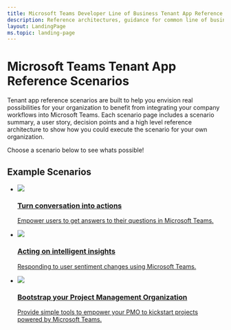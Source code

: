 ```yaml
---
title: Microsoft Teams Developer Line of Business Tenant App Reference Scenarios
description: Reference architectures, guidance for common line of business (lob) apps or Tenant apps in Microsoft Teams.
layout: LandingPage
ms.topic: landing-page
---
```


# Microsoft Teams Tenant App Reference Scenarios

Tenant app reference scenarios are built to help you envision real possibilities for your organization to benefit from integrating your company workflows into Microsoft Teams. Each scenario page includes a scenario summary, a user story, decision points and a high level reference architecture to show how you could execute the scenario for your own organization. 

Choose a scenario below to see whats possible!


## Example Scenarios

<ul  class="panelContent cardsC">
<li>
    <a href="lob-faq-scenario.md">
        <div class="cardSize">
            <div class="cardPadding">
                <div class="card">
                    <div class="cardImageOuter">
                        <div class="cardImage bgdAccent1">
                            <img src="https://docs.microsoft.com/media/illustrations/bcs-partner-advanced-management-faq-2.svg" alt=" " />
                        </div>
                    </div>
                    <div class="cardText">
                        <h3>Turn conversation into actions</h3>
                        <p>Empower users to get answers to their questions in Microsoft Teams.</p>
                    </div>
                </div>
            </div>
        </div>
    </a>
</li>
<li>
    <a href="lob-marketing-scenario.md">
        <div class="cardSize">
            <div class="cardPadding">
                <div class="card">
                    <div class="cardImageOuter">
                        <div class="cardImage bgdAccent1">
                            <img src="https://docs.microsoft.com/media/illustrations/virtualization-hperv-server-community.svg" alt=" " />
                        </div>
                    </div>
                    <div class="cardText">
                        <h3>Acting on intelligent insights</h3>
                        <p>Responding to user sentiment changes using Microsoft Teams.</p>
                    </div>
                </div>
            </div>
        </div>
    </a>
</li>
<li>
    <a href="lob-pmo-scenario.md">
        <div class="cardSize">
            <div class="cardPadding">
                <div class="card">
                    <div class="cardImageOuter">
                        <div class="cardImage bgdAccent1">
                            <img src="https://docs.microsoft.com/media/illustrations/teams-fast-track.svg" alt=" " />
                        </div>
                    </div>
                    <div class="cardText">
                        <h3>Bootstrap your Project Management Organization</h3>
                        <p>Provide simple tools to empower your PMO to kickstart projects powered by Microsoft Teams.</p>
                    </div>
                </div>
            </div>
        </div>
    </a>
</li>
</ul>
